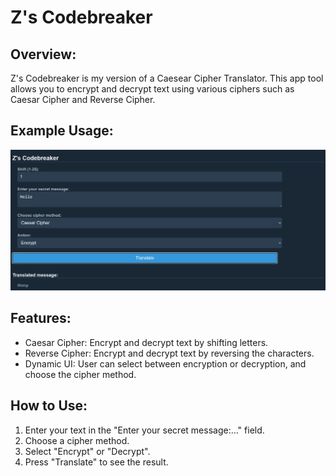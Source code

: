 # Z's Codebreaker 

## Overview:
Z's Codebreaker is my version of a Caesear Cipher Translator. This app tool allows you to encrypt and decrypt text using various ciphers such as Caesar Cipher and Reverse Cipher.

## Example Usage:
![exampleUsageCodebreaker](https://github.com/alecia-taylor/SBA316/blob/main/ExampleUseCodebreaker.png)
## Features:
- Caesar Cipher: Encrypt and decrypt text by shifting letters.
- Reverse Cipher: Encrypt and decrypt text by reversing the characters.
- Dynamic UI: User can select between encryption or decryption, and choose the cipher method.

## How to Use:
1. Enter your text in the "Enter your secret message:..." field.
2. Choose a cipher method.
3. Select "Encrypt" or "Decrypt".
4. Press "Translate" to see the result.